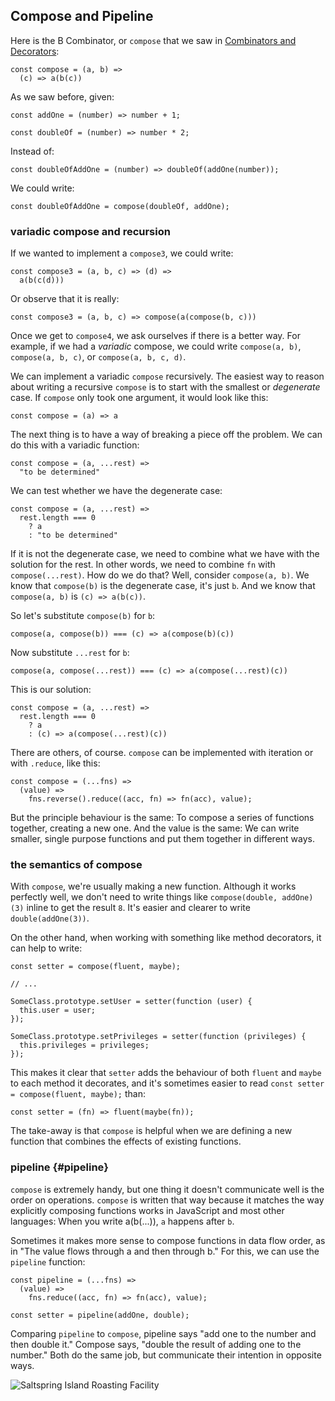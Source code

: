 ## Compose and Pipeline

Here is the B Combinator, or `compose` that we saw in [Combinators and Decorators](#combinators):

    const compose = (a, b) =>
      (c) => a(b(c))

As we saw before, given:

    const addOne = (number) => number + 1;

    const doubleOf = (number) => number * 2;

Instead of:

    const doubleOfAddOne = (number) => doubleOf(addOne(number));

We could write:

    const doubleOfAddOne = compose(doubleOf, addOne);

### variadic compose and recursion

If we wanted to implement a `compose3`, we could write:

    const compose3 = (a, b, c) => (d) =>
      a(b(c(d)))

Or observe that it is really:

    const compose3 = (a, b, c) => compose(a(compose(b, c)))

Once we get to `compose4`, we ask ourselves if there is a better way. For example, if we had a *variadic* compose, we could write `compose(a, b)`, `compose(a, b, c)`, or `compose(a, b, c, d)`.

We can implement a variadic `compose` recursively. The easiest way to reason about writing a recursive `compose` is to start with the smallest or *degenerate* case. If `compose` only took one argument, it would look like this:

    const compose = (a) => a

The next thing is to have a way of breaking a piece off the problem. We can do this with a variadic function:

    const compose = (a, ...rest) =>
      "to be determined"

We can test whether we have the degenerate case:

    const compose = (a, ...rest) =>
      rest.length === 0
        ? a
        : "to be determined"

If it is not the degenerate case, we need to combine what we have with the solution for the rest. In other words, we need to combine `fn` with `compose(...rest)`. How do we do that? Well, consider `compose(a, b)`. We know that `compose(b)` is the degenerate case, it's just `b`. And we know that `compose(a, b)` is `(c) => a(b(c))`.

So let's substitute `compose(b)` for `b`:

    compose(a, compose(b)) === (c) => a(compose(b)(c))

Now substitute `...rest` for `b`:

    compose(a, compose(...rest)) === (c) => a(compose(...rest)(c))

This is our solution:

    const compose = (a, ...rest) =>
      rest.length === 0
        ? a
        : (c) => a(compose(...rest)(c))

There are others, of course. `compose` can be implemented with iteration or with `.reduce`, like this:

    const compose = (...fns) =>
      (value) =>
        fns.reverse().reduce((acc, fn) => fn(acc), value);

But the principle behaviour is the same: To compose a series of functions together, creating a new one. And the value is the same: We can write smaller, single purpose functions and put them together in different ways.

### the semantics of compose

With `compose`, we're usually making a new function. Although it works perfectly well, we don't need to write things like `compose(double, addOne)(3)` inline to get the result `8`. It's easier and clearer to write `double(addOne(3))`.

On the other hand, when working with something like method decorators, it can help to write:

    const setter = compose(fluent, maybe);

    // ...

    SomeClass.prototype.setUser = setter(function (user) {
      this.user = user;
    });

    SomeClass.prototype.setPrivileges = setter(function (privileges) {
      this.privileges = privileges;
    });

This makes it clear that `setter` adds the behaviour of both `fluent` and `maybe` to each method it decorates, and it's sometimes easier to read `const setter = compose(fluent, maybe);` than:

    const setter = (fn) => fluent(maybe(fn));

The take-away is that `compose` is helpful when we are defining a new function that combines the effects of existing functions.

### pipeline {#pipeline}

`compose` is extremely handy, but one thing it doesn't communicate well is the order on operations. `compose` is written that way because it matches the way explicitly composing functions works in JavaScript and most other languages: When you write a(b(...)), `a` happens after `b`.

Sometimes it makes more sense to compose functions in data flow order, as in "The value flows through a and then through b." For this, we can use the `pipeline` function:

    const pipeline = (...fns) =>
      (value) =>
        fns.reduce((acc, fn) => fn(acc), value);

    const setter = pipeline(addOne, double);

Comparing `pipeline` to `compose`, pipeline says "add one to the number and then double it." Compose says, "double the result of adding one to the number." Both do the same job, but communicate their intention in opposite ways.

![Saltspring Island Roasting Facility](images/saltspring/rollers.jpg)

